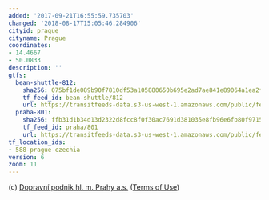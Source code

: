 ```yaml
---
added: '2017-09-21T16:55:59.735703'
changed: '2018-08-17T15:05:46.284906'
cityid: prague
cityname: Prague
coordinates:
- 14.4667
- 50.0833
description: ''
gtfs:
  bean-shuttle-812:
    sha256: 075bf1de089b90f7810df53a105880650b695e2ad7ae841e89064a1ea2f8c24f
    tf_feed_id: bean-shuttle/812
    url: https://transitfeeds-data.s3-us-west-1.amazonaws.com/public/feeds/bean-shuttle/812/20170314/gtfs.zip
  praha-801:
    sha256: ffb31d1b34d13d2322d8fcc8f0f30ac7691d381035e8fb96e6fb80f9715f9add
    tf_feed_id: praha/801
    url: https://transitfeeds-data.s3-us-west-1.amazonaws.com/public/feeds/praha/801/20180816/gtfs.zip
tf_location_ids:
- 588-prague-czechia
version: 6
zoom: 11
---
```


(c) [Dopravní podnik hl. m. Prahy a.s.](http://www.dpp.cz)
([Terms of Use](http://opendefinition.org/licenses/cc-zero/))